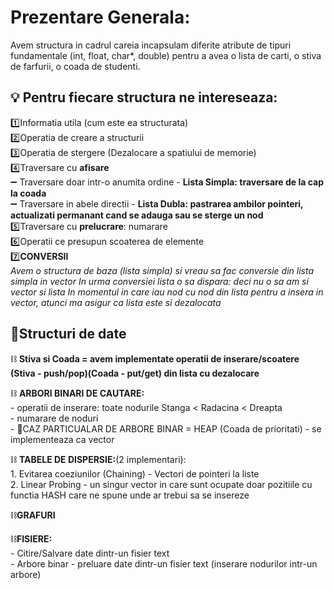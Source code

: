# Prezentare Generala:
Avem structura in cadrul careia incapsulam diferite atribute de tipuri fundamentale (int, float, char*, double) pentru a avea o lista de carti, o stiva de farfurii, o coada de studenti.

## 💡 Pentru fiecare structura ne intereseaza:</br>
1️⃣Informatia utila (cum este ea structurata)</br>
2️⃣Operatia de creare a structurii</br>
3️⃣Operatia de stergere (Dezalocare a spatiului de memorie)</br>
4️⃣Traversare cu **afisare**</br>
➖ Traversare doar intr-o anumita ordine - **Lista Simpla: traversare de la cap la coada**</br>
➖ Traversare in abele directii - **Lista Dubla: pastrarea ambilor pointeri, actualizati permanant cand se adauga sau se sterge un nod**</br>
5️⃣Traversare cu **prelucrare**: numarare</br>
6️⃣Operatii ce presupun scoaterea de elemente</br>
7️⃣**CONVERSII**</br>
*Avem o structura de baza (lista simpla) si vreau sa fac conversie din lista simpla in vector* *In urma conversiei lista o sa dispara: deci nu o sa am si vector si lista*
*In momentul in care iau nod cu nod din lista pentru a insera in vector, atunci ma asigur ca lista este si dezalocata*

## 🚩Structuri de date
⛓️ **Stiva si Coada = avem implementate operatii de inserare/scoatere (Stiva - push/pop)(Coada - put/get) din lista cu dezalocare**</br>

⛓️ **ARBORI BINARI DE CAUTARE:**</br>
     - operatii de inserare: toate nodurile Stanga < Radacina < Dreapta</br>
     - numarare de noduri</br>
     - 🔺CAZ PARTICUALAR DE ARBORE BINAR = HEAP (Coada de prioritati) - se implementeaza ca vector</br>
    
⛓️ **TABELE DE DISPERSIE:**(2 implementari):</br>
     1. Evitarea coeziunilor (Chaining) - Vectori de pointeri la liste</br>
     2. Linear Probing - un singur vector in care sunt ocupate doar pozitiile cu functia HASH care ne spune unde ar trebui sa se insereze</br>
 
⛓️**GRAFURI**</br>

⛓️**FISIERE:**</br>
      - Citire/Salvare date dintr-un fisier text</br>
      - Arbore binar - preluare date dintr-un fisier text (inserare nodurilor intr-un arbore)</br>
                         
